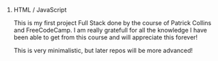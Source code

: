 1. HTML / JavaScript

    This is my first project Full Stack done by the course of Patrick Collins and FreeCodeCamp. I am really gratefull for all the knowledge I have been able to get from this course and will appreciate this forever!

    This is very minimalistic, but later repos will be more advanced!

